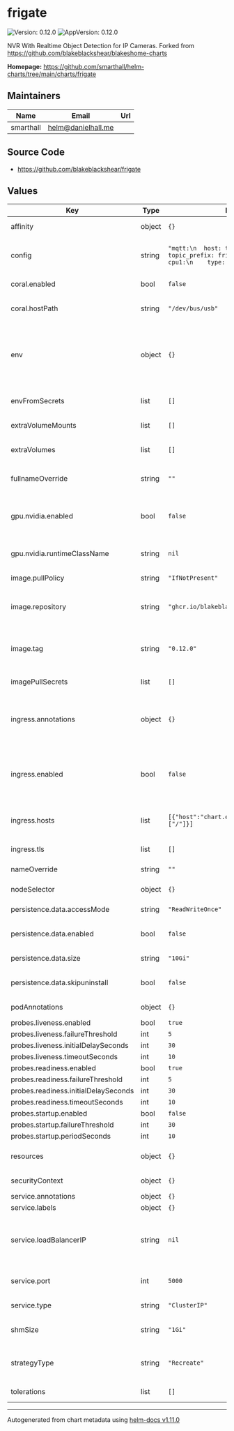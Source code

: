 # frigate

![Version: 0.12.0](https://img.shields.io/badge/Version-0.12.0-informational?style=flat-square) ![AppVersion: 0.12.0](https://img.shields.io/badge/AppVersion-0.12.0-informational?style=flat-square)

NVR With Realtime Object Detection for IP Cameras. Forked from https://github.com/blakeblackshear/blakeshome-charts

**Homepage:** <https://github.com/smarthall/helm-charts/tree/main/charts/frigate>

## Maintainers

| Name | Email | Url |
| ---- | ------ | --- |
| smarthall | <helm@danielhall.me> |  |

## Source Code

* <https://github.com/blakeblackshear/frigate>

## Values

| Key | Type | Default | Description |
|-----|------|---------|-------------|
| affinity | object | `{}` | Set Pod affinity rules |
| config | string | `"mqtt:\n  host: test.mosquitto.org\n  topic_prefix: frigate\ndetectors:\n  cpu1:\n    type: cpu\ncameras: {}\n"` | frigate configuration - see [Docs](https://docs.frigate.video/configuration/index) for more info |
| coral.enabled | bool | `false` | enables the use of a Coral device |
| coral.hostPath | string | `"/dev/bus/usb"` | path on the host to which to mount the Coral device |
| env | object | `{}` | additional ENV variables to set. Prefix with FRIGATE_ to target Frigate configuration values |
| envFromSecrets | list | `[]` | set environment variables from Secret(s) |
| extraVolumeMounts | list | `[]` | declare additional volume mounts |
| extraVolumes | list | `[]` | declare extra volumes to use for Frigate |
| fullnameOverride | string | `""` | Overrides the Full Name of resources |
| gpu.nvidia.enabled | bool | `false` | Enables NVIDIA GPU compatibility. Must also use the "amd64nvidia" tagged image |
| gpu.nvidia.runtimeClassName | string | `nil` | Overrides the default runtimeClassName |
| image.pullPolicy | string | `"IfNotPresent"` | Docker image pull policy |
| image.repository | string | `"ghcr.io/blakeblackshear/frigate"` | Docker registry/repository to pull the image from |
| image.tag | string | `"0.12.0"` | Overrides the default tag (appVersion) used in Chart.yaml ([Docker Hub](https://hub.docker.com/r/blakeblackshear/frigate/tags?page=1)) |
| imagePullSecrets | list | `[]` | Docker image pull policy |
| ingress.annotations | object | `{}` | annotations to configure your Ingress. See your Ingress Controller's Docs for more info. |
| ingress.enabled | bool | `false` | Enables the use of an Ingress Controller to front the Service and can provide HTTPS |
| ingress.hosts | list | `[{"host":"chart.example.local","paths":["/"]}]` | list of hosts and their paths that ingress controller should repsond to. |
| ingress.tls | list | `[]` | list of TLS configurations |
| nameOverride | string | `""` | Overrides the name of resources |
| nodeSelector | object | `{}` | Node Selector configuration |
| persistence.data.accessMode | string | `"ReadWriteOnce"` | [access mode](https://kubernetes.io/docs/concepts/storage/persistent-volumes/#access-modes) to use for the PVC |
| persistence.data.enabled | bool | `false` | Enables persistence for the data directory |
| persistence.data.size | string | `"10Gi"` | size/capacity of the PVC |
| persistence.data.skipuninstall | bool | `false` | Do not delete the pvc upon helm uninstall |
| podAnnotations | object | `{}` | Set additonal pod Annotations |
| probes.liveness.enabled | bool | `true` |  |
| probes.liveness.failureThreshold | int | `5` |  |
| probes.liveness.initialDelaySeconds | int | `30` |  |
| probes.liveness.timeoutSeconds | int | `10` |  |
| probes.readiness.enabled | bool | `true` |  |
| probes.readiness.failureThreshold | int | `5` |  |
| probes.readiness.initialDelaySeconds | int | `30` |  |
| probes.readiness.timeoutSeconds | int | `10` |  |
| probes.startup.enabled | bool | `false` |  |
| probes.startup.failureThreshold | int | `30` |  |
| probes.startup.periodSeconds | int | `10` |  |
| resources | object | `{}` | Set resource limits/requests for the Pod(s) |
| securityContext | object | `{}` | Set Security Context |
| service.annotations | object | `{}` |  |
| service.labels | object | `{}` |  |
| service.loadBalancerIP | string | `nil` | Set specific IP address for LoadBalancer. `service.type` must be set to `LoadBalancer` |
| service.port | int | `5000` | Port the Service should communicate on |
| service.type | string | `"ClusterIP"` | Type of Service to use |
| shmSize | string | `"1Gi"` | amount of shared memory to use for caching |
| strategyType | string | `"Recreate"` | upgrade strategy type (e.g. Recreate or RollingUpdate) |
| tolerations | list | `[]` | Node toleration configuration |

----------------------------------------------
Autogenerated from chart metadata using [helm-docs v1.11.0](https://github.com/norwoodj/helm-docs/releases/v1.11.0)
